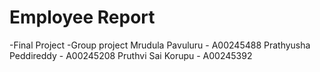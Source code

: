 # Employee Report
-Final Project
-Group project
Mrudula Pavuluru - A00245488
Prathyusha Peddireddy - A00245208
Pruthvi Sai Korupu - A00245392
